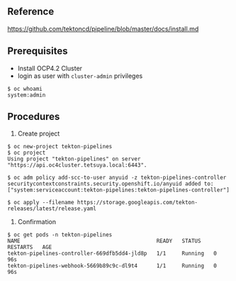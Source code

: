 ## Reference
https://github.com/tektoncd/pipeline/blob/master/docs/install.md

## Prerequisites
- Install OCP4.2 Cluster
- login as user with `cluster-admin` privileges
```
$ oc whoami
system:admin
```

## Procedures
1. Create project
```
$ oc new-project tekton-pipelines
$ oc project
Using project "tekton-pipelines" on server "https://api.oc4cluster.tetsuya.local:6443".
```
```
$ oc adm policy add-scc-to-user anyuid -z tekton-pipelines-controller
securitycontextconstraints.security.openshift.io/anyuid added to: ["system:serviceaccount:tekton-pipelines:tekton-pipelines-controller"]
```
```
$ oc apply --filename https://storage.googleapis.com/tekton-releases/latest/release.yaml
```
1. Confirmation
```
$ oc get pods -n tekton-pipelines
NAME                                           READY   STATUS    RESTARTS   AGE
tekton-pipelines-controller-669dfb5dd4-jld8p   1/1     Running   0          96s
tekton-pipelines-webhook-5669b89c9c-dl9t4      1/1     Running   0          96s

```
